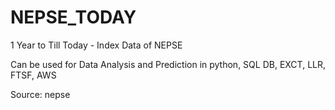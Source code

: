 # NEPSE_TODAY
1 Year to Till Today - Index Data of NEPSE

Can be used for Data Analysis and Prediction in python, SQL DB, EXCT, LLR, FTSF, AWS




Source: nepse
